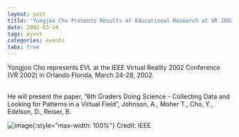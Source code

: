 ```yaml
---
layout: post
title: 'Yongjoo Cho Presents Results of Educational Research at VR 2002 Conference'
date: 2002-03-24
tags: event
categories: events
tabs: true
---
```


Yongjoo Cho represents EVL at the IEEE Virtual Reality 2002 Conference (VR 2002) in Orlando Florida, March 24-28, 2002.<br><br>

He will present the paper, &rdquo;6th Graders Doing Science - Collecting Data and Looking for Patterns in a Virtual Field&rdquo;, Johnson, A., Moher T., Cho, Y., Edelson, D., Reiser, B.

![image](https://www.evl.uic.edu/output/originals/ieee_logo2.gif-srcw.jpg){:style="max-width: 100%"}
Credit: IEEE

